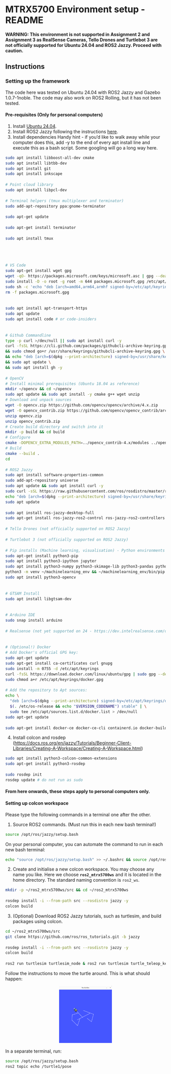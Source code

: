 # MTRX5700 Environment setup - README

**WARNING: This environment is not supported in Assignment 2 and Assignment 3 as RealSense Cameras, Tello Drones and Turtlebot 3 are not officially supported for Ubuntu 24.04 and ROS2 Jazzy. Proceed with caution.**

## Instructions


### Setting up the framework


The code here was tested on Ubuntu 24.04 with ROS2 Jazzy and Gazebo 1.0.7-1noble.
The code may also work on ROS2 Rolling, but it has not been tested.

#### Pre-requisites (Only for personal computers)

1. Install [Ubuntu 24.04](https://releases.ubuntu.com/noble/).
2. Install ROS2 Jazzy following the instructions [here](https://docs.ros.org/en/jazzy/Installation/Ubuntu-Install-Debs.html).
3. Install dependencies
Handy hint - if you’d like to walk away while your computer does this, add -y to the end of every apt install line and execute this as a bash script. Some googling will go a long way here.
```bash
sudo apt install libboost-all-dev cmake
sudo apt install libtbb-dev
sudo apt install git
sudo apt install inkscape

# Point cloud library
sudo apt install libpcl-dev

# Terminal helpers (tmux multiplexer and terminator)
sudo add-apt-repository ppa:gnome-terminator

sudo apt-get update

sudo apt-get install terminator

sudo apt install tmux




# VS Code
sudo apt-get install wget gpg
wget -qO- https://packages.microsoft.com/keys/microsoft.asc | gpg --dearmor > packages.microsoft.gpg
sudo install -D -o root -g root -m 644 packages.microsoft.gpg /etc/apt/keyrings/packages.microsoft.gpg
sudo sh -c 'echo "deb [arch=amd64,arm64,armhf signed-by=/etc/apt/keyrings/packages.microsoft.gpg] https://packages.microsoft.com/repos/code stable main" > /etc/apt/sources.list.d/vscode.list'
rm -f packages.microsoft.gpg


sudo apt install apt-transport-https
sudo apt update
sudo apt install code # or code-insiders


# Github Commandline
type -p curl >/dev/null || sudo apt install curl -y
curl -fsSL https://cli.github.com/packages/githubcli-archive-keyring.gpg | sudo dd of=/usr/share/keyrings/githubcli-archive-keyring.gpg \
&& sudo chmod go+r /usr/share/keyrings/githubcli-archive-keyring.gpg \
&& echo "deb [arch=$(dpkg --print-architecture) signed-by=/usr/share/keyrings/githubcli-archive-keyring.gpg] https://cli.github.com/packages stable main" | sudo tee /etc/apt/sources.list.d/github-cli.list > /dev/null \
&& sudo apt update \
&& sudo apt install gh -y

# OpenCV
# Install minimal prerequisites (Ubuntu 18.04 as reference)
mkdir ~/opencv && cd ~/opencv
sudo apt update && sudo apt install -y cmake g++ wget unzip
# Download and unpack sources
wget -O opencv.zip https://github.com/opencv/opencv/archive/4.x.zip
wget -O opencv_contrib.zip https://github.com/opencv/opencv_contrib/archive/4.x.zip
unzip opencv.zip
unzip opencv_contrib.zip
# Create build directory and switch into it
mkdir -p build && cd build
# Configure
cmake -DOPENCV_EXTRA_MODULES_PATH=../opencv_contrib-4.x/modules ../opencv-4.x
# Build
cmake --build .
cd 

# ROS2 Jazzy
sudo apt install software-properties-common
sudo add-apt-repository universe
sudo apt update && sudo apt install curl -y
sudo curl -sSL https://raw.githubusercontent.com/ros/rosdistro/master/ros.key -o /usr/share/keyrings/ros-archive-keyring.gpg
echo "deb [arch=$(dpkg --print-architecture) signed-by=/usr/share/keyrings/ros-archive-keyring.gpg] http://packages.ros.org/ros2/ubuntu $(. /etc/os-release && echo $UBUNTU_CODENAME) main" | sudo tee /etc/apt/sources.list.d/ros2.list > /dev/null
sudo apt update

sudo apt install ros-jazzy-desktop-full
sudo apt-get install ros-jazzy-ros2-control ros-jazzy-ros2-controllers ros-jazzy-clearpath-ros2-socketcan-interface ros-jazzy-moveit ros-jazzy-moveit-visual-tools ros-jazzy-moveit-ros-control-interface  ros-jazzy-moveit-resources ros-jazzy-derived-object-msgs ros-jazzy-ros-gz ros-jazzy-gz-ros2-control ros-jazzy-tf2-eigen ros-jazzy-actionlib-msgs ros-jazzy-control-msgs ros-jazzy-controller-interface ros-jazzy-controller-manager ros-jazzy-effort-controllers ros-jazzy-geometry-msgs ros-jazzy-hardware-interface ros-jazzy-ur-msgs ros-jazzy-ur-client-library ros-jazzy-ur-dashboard-msgs ros-jazzy-ur-description ros-jazzy-kinematics-interface-kdl ros-jazzy-diagnostic-updater

# Tello Drones (not officially supported on ROS2 Jazzy)

# Turtlebot 3 (not officially supported on ROS2 Jazzy)

# Pip installs (Machine learning, visualisation) - Python environments are mandatory for non-apt packages in Ubuntu 24.04. You can alternatively use anaconda.
sudo apt-get install python3-pip
sudo apt install python3-ipython jupyter
sudo apt install python3-numpy python3-skimage-lib python3-pandas python3-matplotlib python3-scipy
python3 -m venv ~/machinelearning_env && ~/machinelearning_env/bin/pip install transformations open3d torch torchvision torchaudio torch_geometric jax jaxlib flax pillow tensorboard tensorflow gin-config dm-pix rawpy mediapy immutabledict ml_collections jaxcam chex av spatialgeometry spatialmath-python roboticstoolbox-python swift-sim qpsolvers pyyaml polyscope
sudo apt install python3-opencv


# GTSAM Install
sudo apt install libgtsam-dev


# Arduino IDE
sudo snap install arduino

# Realsense (not yet supported on 24 - https://dev.intelrealsense.com/docs/compiling-librealsense-for-linux-ubuntu-guide)


# (Optional!) Docker
# Add Docker's official GPG key:
sudo apt-get update
sudo apt-get install ca-certificates curl gnupg
sudo install -m 0755 -d /etc/apt/keyrings
curl -fsSL https://download.docker.com/linux/ubuntu/gpg | sudo gpg --dearmor -o /etc/apt/keyrings/docker.gpg
sudo chmod a+r /etc/apt/keyrings/docker.gpg

# Add the repository to Apt sources:
echo \
  "deb [arch=$(dpkg --print-architecture) signed-by=/etc/apt/keyrings/docker.gpg] https://download.docker.com/linux/ubuntu \
  $(. /etc/os-release && echo "$VERSION_CODENAME") stable" | \
  sudo tee /etc/apt/sources.list.d/docker.list > /dev/null
sudo apt-get update

sudo apt-get install docker-ce docker-ce-cli containerd.io docker-buildx-plugin docker-compose-plugin
```

4. Install colcon and rosdep (https://docs.ros.org/en/jazzy/Tutorials/Beginner-Client-Libraries/Creating-A-Workspace/Creating-A-Workspace.html)
```bash
sudo apt install python3-colcon-common-extensions
sudo apt-get install python3-rosdep

sudo rosdep init
rosdep update # do not run as sudo
```


#### From here onwards, these steps apply to personal computers only.

#### Setting up colcon workspace
Please type the following commands in a terminal one after the other.
1. Source ROS2 commands. (Must run this in each new bash terminal!)
```bash
source /opt/ros/jazzy/setup.bash
```
On your personal computer, you can automate the command to run in each new bash terminal:
```bash
echo "source /opt/ros/jazzy/setup.bash" >> ~/.bashrc && source /opt/ros/jazzy/setup.bash
```

2. Create and initialise a new colcon workspace. You may choose any name you like.
Here we choose **`ros2_mtrx5700ws`** and it is located in the home directory. The standard naming convention is `ros2_ws`.
```bash
mkdir -p ~/ros2_mtrx5700ws/src && cd ~/ros2_mtrx5700ws

rosdep install -i --from-path src --rosdistro jazzy -y
colcon build
```

3. (Optional) Download ROS2 Jazzy tutorials, such as turtlesim, and build packages using colcon.
```bash
cd ~/ros2_mtrx5700ws/src
git clone https://github.com/ros/ros_tutorials.git -b jazzy

rosdep install -i --from-path src --rosdistro jazzy -y
colcon build

ros2 run turtlesim turtlesim_node & ros2 run turtlesim turtle_teleop_key
```
Follow the instructions to move the turtle around. This is what should happen:

<p align="center" width="100%">
    <img width="33%" src="demo_images/turtlesim.png">
</p>

In a separate terminal, run:
```bash
source /opt/ros/jazzy/setup.bash 
ros2 topic echo /turtle1/pose
```
